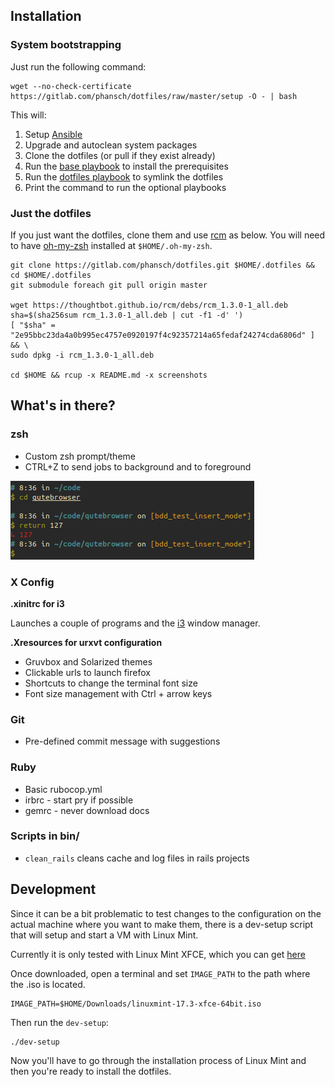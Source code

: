 ## Installation

### System bootstrapping

Just run the following command:

    wget --no-check-certificate https://gitlab.com/phansch/dotfiles/raw/master/setup -O - | bash

This will:

1. Setup [Ansible](https://www.ansible.com/)
2. Upgrade and autoclean system packages
3. Clone the dotfiles (or pull if they exist already)
4. Run the [base playbook](https://gitlab.com/phansch/dotfiles/blob/master/ansible/playbooks/base.yml) to install the prerequisites
5. Run the [dotfiles playbook](https://gitlab.com/phansch/dotfiles/blob/master/ansible/playbooks/dotfiles.yml) to symlink the dotfiles
7. Print the command to run the optional playbooks

### Just the dotfiles

If you just want the dotfiles, clone them and use [rcm](https://github.com/thoughtbot/rcm) as below.
You will need to have [oh-my-zsh](https://github.com/robbyrussell/oh-my-zsh) installed at `$HOME/.oh-my-zsh`.

    git clone https://gitlab.com/phansch/dotfiles.git $HOME/.dotfiles && cd $HOME/.dotfiles
    git submodule foreach git pull origin master

    wget https://thoughtbot.github.io/rcm/debs/rcm_1.3.0-1_all.deb
    sha=$(sha256sum rcm_1.3.0-1_all.deb | cut -f1 -d' ')
    [ "$sha" = "2e95bbc23da4a0b995ec4757e0920197f4c92357214a65fedaf24274cda6806d" ] && \
    sudo dpkg -i rcm_1.3.0-1_all.deb

    cd $HOME && rcup -x README.md -x screenshots

## What's in there?

### zsh

* Custom zsh prompt/theme
* CTRL+Z to send jobs to background and to foreground

![zsh prompt](screenshots/screen-zsh1.png)

### X Config

**.xinitrc for i3**

Launches a couple of programs and the [i3](https://i3wm.org://i3wm.org/) window manager.

**.Xresources for urxvt configuration**

 * Gruvbox and Solarized themes
 * Clickable urls to launch firefox
 * Shortcuts to change the terminal font size
 * Font size management with Ctrl + arrow keys

### Git

 * Pre-defined commit message with suggestions

### Ruby

 * Basic rubocop.yml
 * irbrc - start pry if possible
 * gemrc - never download docs

### Scripts in bin/

 * `clean_rails` cleans cache and log files in rails projects

## Development

Since it can be a bit problematic to test changes to the configuration on the actual machine where you want to make them, there is a dev-setup script that will setup and start a VM with Linux Mint.

Currently it is only tested with Linux Mint XFCE, which you can get [here](https://linuxmint.com/edition.php?id=214)

Once downloaded, open a terminal and set `IMAGE_PATH` to the path where the .iso is located.

    IMAGE_PATH=$HOME/Downloads/linuxmint-17.3-xfce-64bit.iso

Then run the `dev-setup`:

    ./dev-setup

Now you'll have to go through the installation process of Linux Mint and then you're ready to install the dotfiles.
